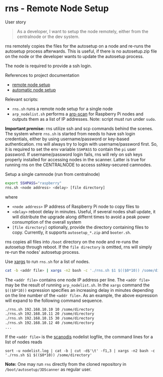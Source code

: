 # rns - Remote Node Setup

User story
> As a developer, I want to setup the node remotely, either from the centralnode or the dev system. 

rns remotely copies the files for the autosetup on a node and re-runs the autosetup process afterwards. This is useful, if there is no autosetup.zip file on the node or the developer wants to update the autosetup process. 

The node is required to provide a ssh login. 

References to project documentation 

* [remote node setup](../../docs/README.md#software-update-process)
* [automatic node setup](../../docs/autosetup.md)

Relevant scripts:

* `rns.sh` runs a remote node setup for a single node 
* `arp_nodelist.sh` performs a [arp-scan](https://linux.die.net/man/1/arp-scan) for Raspberry Pi nodes and outputs them as a list of IP addresses. Note: script must run under `sudo`.

**Important premise:** rns utilize ssh and scp commands behind the scenes. The system where `rns.sh` is started from needs to have ssh login credentials, either by using username/password or key-based authentication. rns will always try to login with username/password first. So, it is required to set the env variable `SSHPASS` to contain the `pi` user password. If username/password login fails, rns will rely on ssh keys properly installed for accessing nodes in the scanner. Latter is true for running rns on the CENTRALNODE to access sshkey-secured camnodes. 

Setup a single camnode (run from centralnode)

```bash
export SSHPASS="raspberry"
rns.sh <node address> <delay> [file directory]
``` 

where

* `<node address>` IP address of Raspberry Pi node to copy files to
* `<delay>` reboot delay in minutes. Useful, if several nodes shall update, it will distribute the upgrade along differnt times to avoid a peak power consumption of the overall system
* `[file directory]` optionally, provide the directory containing files to copy.  Currently, it supports `autosetup_*.zip` and `booter.sh`. 

rns copies all files into `/boot` directory on the node and re-runs the autosetup through reboot. If the `file directory` is omitted, rns will simply re-run the nodes' autosetup process.

Use [xargs](https://man7.org/linux/man-pages/man1/xargs.1.html) to run `rns.sh` for a list of nodes. 

```bash
cat -b <addr file> | xargs -n2 bash -c './rns.sh $1 $(($0*10)) /some/directory'
```

The `<addr file>` contains one node IP address per line. The `<addr file>` may be the result of running `arp_nodelist.sh`. In the `xargs` command the `$(($0*10))` expression specifies an increasing delay in minutes depending on the line number of the `<addr file>`. As an example, the above expression will expand to the following command sequence.

```bash
./rns.sh 192.168.10.10 10 /some/directory
./rns.sh 192.168.10.11 20 /some/directory
./rns.sh 192.168.10.15 30 /some/directory
./rns.sh 192.168.10.12 40 /some/directory
...
```

If the `<addr file>` is the [scanodis](../scanodis) nodelist logfile, the command lines for a list of nodes reads 

```
sort -u nodelist.log | cat -b | cut -d$'\t' -f1,3 | xargs -n2 bash -c './rns.sh $1 $(($0*10)) /some/directory'
```

**Note:** One may run `rns` directly from the cloned repository in `/boot/autosetup/3DScanner` as regular user. 